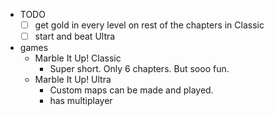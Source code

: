   * TODO
    * [ ] get gold in every level on rest of the chapters in Classic
    * [ ] start and beat Ultra
  * games
    * Marble It Up! Classic
      * Super short. Only 6 chapters. But sooo fun.
    * Marble It Up! Ultra
      * Custom maps can be made and played.
      * has multiplayer